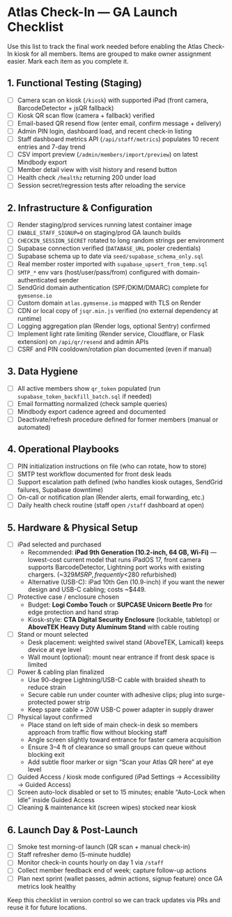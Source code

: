 # Atlas Check-In — GA Launch Checklist

Use this list to track the final work needed before enabling the Atlas Check-In kiosk for all members. Items are grouped to make owner assignment easier. Mark each item as you complete it.

## 1. Functional Testing (Staging)
- [ ] Camera scan on kiosk (`/kiosk`) with supported iPad (front camera, BarcodeDetector + jsQR fallback)
- [ ] Kiosk QR scan flow (camera + fallback) verified
- [ ] Email-based QR resend flow (enter email, confirm message + delivery)
- [ ] Admin PIN login, dashboard load, and recent check-in listing
- [ ] Staff dashboard metrics API (`/api/staff/metrics`) populates 10 recent entries and 7-day trend
- [ ] CSV import preview (`/admin/members/import/preview`) on latest Mindbody export
- [ ] Member detail view with visit history and resend button
- [ ] Health check `/healthz` returning 200 under load
- [ ] Session secret/regression tests after reloading the service

## 2. Infrastructure & Configuration
- [ ] Render staging/prod services running latest container image
- [ ] `ENABLE_STAFF_SIGNUP=0` on staging/prod GA launch builds
- [ ] `CHECKIN_SESSION_SECRET` rotated to long random strings per environment
- [ ] Supabase connection verified (`DATABASE_URL` pooler credentials)
- [ ] Supabase schema up to date via `seed/supabase_schema_only.sql`
- [ ] Real member roster imported with `supabase_upsert_from_temp.sql`
- [ ] `SMTP_*` env vars (host/user/pass/from) configured with domain-authenticated sender
- [ ] SendGrid domain authentication (SPF/DKIM/DMARC) complete for `gymsense.io`
- [ ] Custom domain `atlas.gymsense.io` mapped with TLS on Render
- [ ] CDN or local copy of `jsqr.min.js` verified (no external dependency at runtime)
- [ ] Logging aggregation plan (Render logs, optional Sentry) confirmed
- [ ] Implement light rate limiting (Render service, Cloudflare, or Flask extension) on `/api/qr/resend` and admin APIs
- [ ] CSRF and PIN cooldown/rotation plan documented (even if manual)

## 3. Data Hygiene
- [ ] All active members show `qr_token` populated (run `supabase_token_backfill_batch.sql` if needed)
- [ ] Email formatting normalized (check sample queries)
- [ ] Mindbody export cadence agreed and documented
- [ ] Deactivate/refresh procedure defined for former members (manual or automated)

## 4. Operational Playbooks
- [ ] PIN initialization instructions on file (who can rotate, how to store)
- [ ] SMTP test workflow documented for front desk leads
- [ ] Support escalation path defined (who handles kiosk outages, SendGrid failures, Supabase downtime)
- [ ] On-call or notification plan (Render alerts, email forwarding, etc.)
- [ ] Daily health check routine (staff open `/staff` dashboard at open)

## 5. Hardware & Physical Setup
- [ ] iPad selected and purchased
  - Recommended: **iPad 9th Generation (10.2-inch, 64 GB, Wi-Fi)** — lowest-cost current model that runs iPadOS 17, front camera supports BarcodeDetector, Lightning port works with existing chargers. (~$329 MSRP, frequently <$280 refurbished)
  - Alternative (USB-C): iPad 10th Gen (10.9-inch) if you want the newer design and USB-C cabling; costs ~$449.
- [ ] Protective case / enclosure chosen
  - Budget: **Logi Combo Touch** or **SUPCASE Unicorn Beetle Pro** for edge protection and hand strap
  - Kiosk-style: **CTA Digital Security Enclosure** (lockable, tabletop) or **AboveTEK Heavy Duty Aluminum Stand** with cable routing
- [ ] Stand or mount selected
  - Desk placement: weighted swivel stand (AboveTEK, Lamicall) keeps device at eye level
  - Wall mount (optional): mount near entrance if front desk space is limited
- [ ] Power & cabling plan finalized
  - Use 90-degree Lightning/USB-C cable with braided sheath to reduce strain
  - Secure cable run under counter with adhesive clips; plug into surge-protected power strip
  - Keep spare cable + 20W USB-C power adapter in supply drawer
- [ ] Physical layout confirmed
  - Place stand on left side of main check-in desk so members approach from traffic flow without blocking staff
  - Angle screen slightly toward entrance for faster camera acquisition
  - Ensure 3–4 ft of clearance so small groups can queue without blocking exit
  - Add subtle floor marker or sign “Scan your Atlas QR here” at eye level
- [ ] Guided Access / kiosk mode configured (iPad Settings → Accessibility → Guided Access)
- [ ] Screen auto-lock disabled or set to 15 minutes; enable “Auto-Lock when Idle” inside Guided Access
- [ ] Cleaning & maintenance kit (screen wipes) stocked near kiosk

## 6. Launch Day & Post-Launch
- [ ] Smoke test morning-of launch (QR scan + manual check-in)
- [ ] Staff refresher demo (5-minute huddle)
- [ ] Monitor check-in counts hourly on day 1 via `/staff`
- [ ] Collect member feedback end of week; capture follow-up actions
- [ ] Plan next sprint (wallet passes, admin actions, signup feature) once GA metrics look healthy

Keep this checklist in version control so we can track updates via PRs and reuse it for future locations.
